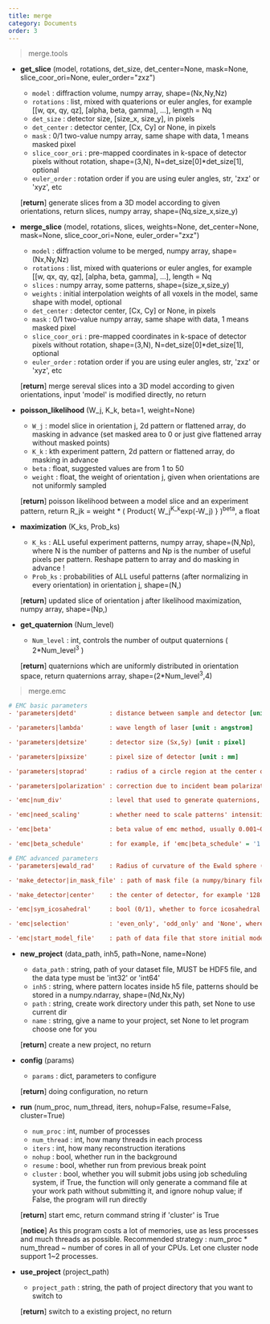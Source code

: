 ```yaml
---
title: merge
category: Documents
order: 3
---
```


> merge.tools

- **get_slice** (model, rotations, det_size, det_center=None, mask=None, slice_coor_ori=None, euler_order="zxz")
    - `model` : diffraction volume, numpy array, shape=(Nx,Ny,Nz)
    - `rotations` : list, mixed with quaterions or euler angles, for example [[w, qx, qy, qz], [alpha, beta, gamma], ...], length = Nq
    - `det_size` : detector size, [size_x, size_y], in pixels
    - `det_center` : detector center, [Cx, Cy] or None, in pixels
    - `mask` : 0/1 two-value numpy array, same shape with data, 1 means masked pixel
    - `slice_coor_ori` : pre-mapped coordinates in k-space of detector pixels without rotation, shape=(3,N), N=det_size[0]*det_size[1], optional
    - `euler_order` : rotation order if you are using euler angles, str, 'zxz' or 'xyz', etc

    [__return__] generate slices from a 3D model according to given orientations, return slices, numpy array, shape=(Nq,size_x,size_y)

- **merge_slice** (model, rotations, slices, weights=None, det_center=None, mask=None, slice_coor_ori=None, euler_order="zxz")
    - `model` : diffraction volume to be merged, numpy array, shape=(Nx,Ny,Nz)
    - `rotations` : list, mixed with quaterions or euler angles, for example [[w, qx, qy, qz], [alpha, beta, gamma], ...], length = Nq
    - `slices` : numpy array, some patterns, shape=(size_x,size_y)
    - `weights` : initial interpolation weights of all voxels in the model, same shape with model, optional
    - `det_center` : detector center, [Cx, Cy] or None, in pixels
    - `mask` : 0/1 two-value numpy array, same shape with data, 1 means masked pixel
    - `slice_coor_ori` : pre-mapped coordinates in k-space of detector pixels without rotation, shape=(3,N), N=det_size[0]*det_size[1], optional
    - `euler_order` : rotation order if you are using euler angles, str, 'zxz' or 'xyz', etc

    [__return__] merge sereval slices into a 3D model according to given orientations, input 'model' is modified directly, no return

- **poisson_likelihood** (W_j, K_k, beta=1, weight=None)
    - `W_j` : model slice in orientation j, 2d pattern or flattened array, do masking in advance (set masked area to 0 or just give flattened array without masked points)
    - `K_k` : kth experiment pattern, 2d pattern or flattened array, do masking in advance
    - `beta` : float, suggested values are from 1 to 50
    - `weight` : float, the weight of orientation j, given when orientations are not uniformly sampled

    [__return__] poisson likelihood between a model slice and an experiment pattern, return R_jk = weight * ( Product{ W_j<sup>K_k</sup>exp(-W_j) } )<sup>beta</sup>, a float

- **maximization** (K_ks, Prob_ks)
    - `K_ks` : ALL useful experiment patterns, numpy array, shape=(N,Np), where N is the number of patterns and Np is the number of useful pixels per pattern. Reshape pattern to array and do masking in advance !
    - `Prob_ks` : probabilities of ALL useful patterns (after normalizing in every orientation) in orientation j, shape=(N,)

    [__return__] updated slice of orientation j after likelihood maximization, numpy array, shape=(Np,)

- **get_quaternion** (Num_level)
    - `Num_level` : int, controls the number of output quaternions ( 2*Num_level<sup>3</sup> )

    [__return__] quaternions which are uniformly distributed in orientation space, return quaternions array, shape=(2*Num_level<sup>3</sup>,4)

> merge.emc

```ini
# EMC basic parameters
- 'parameters|detd'         : distance between sample and detector [unit : mm]

- 'parameters|lambda'       : wave length of laser [unit : angstrom]

- 'parameters|detsize'      : detector size (Sx,Sy) [unit : pixel]

- 'parameters|pixsize'      : pixel size of detector [unit : mm]

- 'parameters|stoprad'      : radius of a circle region at the center of pattern that will not be used in orientation recovery, but will be merged to final scattering volume [unit : pixel]. This option only works when 'make_detector|in_mask_file'=None

- 'parameters|polarization' : correction due to incident beam polarization, value from 'x', 'y' or 'none'

- 'emc|num_div'             : level that used to generate quaternions, also known as n, where Mrot=10(n+5n^3)

- 'emc|need_scaling'        : whether need to scale patterns' intensities

- 'emc|beta'                : beta value of emc method, usually 0.001~0.01 is fine for diffraction patterns, smaller beta value means slower convergence speed, but higher accuracy for high SNR dataset

- 'emc|beta_schedule'       : for example, if 'emc|beta_schedule' = '1.414 10', that means for every 10 iterations, beta = beta * 1.414

# EMC advanced parameters
- 'parameters|ewald_rad'    : Radius of curvature of the Ewald sphere (unit=voxels), used to control oversampling rate in reciprocal space. For default, oversampling rate is set as the same with experimental patterns, where 'ewald_rad'='detd'/'pixelsize'. Larger ewald_rad means smaller oversampling rate and reciprocal scattering matrix.

- 'make_detector|in_mask_file' : path of mask file (a numpy/binary file, .npy, .byt, .bin) that operate on input patterns. Usually, most experiments need mask file. In your mask file, 0 marks unmasked area, 1 marks areas that will not be used for orientation recovery but will be used in merging, 2 marks areas that will not be used for both orientation recovery and merging. For binary file the dtype should be 'uint8', for numpy file it can be any type. Default is None.

- 'make_detector|center'    : the center of detector, for example '128 128'. As default, the geometry center is used.

- 'emc|sym_icosahedral'     : bool (0/1), whether to force icosahedral symmetry in orientation recovery.

- 'emc|selection'           : 'even_only', 'odd_only' and 'None', where 'even' / 'odd' means only patterns whose index is even / odd will be used. 'None' means all patterns will be used.

- 'emc|start_model_file'    : path of data file that store initial model which will be used at the start of emc program. The format should be '.bin' binary file for C 'fopen' to read.
```

- **new_project** (data_path, inh5, path=None, name=None)
    - `data_path` : string, path of your dataset file, MUST be HDF5 file, and the data type must be 'int32' or 'int64'
    - `inh5` : string, where pattern locates inside h5 file, patterns should be stored in a numpy.ndarray, shape=(Nd,Nx,Ny)
    - `path` : string, create work directory under this path, set None to use current dir
    - `name` : string, give a name to your project, set None to let program choose one for you

    [__return__] create a new project, no return

- **config** (params)
    - `params` : dict, parameters to configure

    [__return__] doing configuration, no return

- **run** (num_proc, num_thread, iters, nohup=False, resume=False, cluster=True)
    - `num_proc` : int, number of processes
    - `num_thread` : int, how many threads in each process
    - `iters` : int, how many reconstruction iterations
    - `nohup` : bool, whether run in the background
    - `resume` : bool, whether run from previous break point
    - `cluster` : bool, whether you will submit jobs using job scheduling system, if True, the function will only generate a command file at your work path without submitting it, and ignore nohup value; if False, the program will run directly

    [__return__] start emc, return command string if 'cluster' is True

    [__notice__] As this program costs a lot of memories, use as less processes and much threads as possible. Recommended strategy : num_proc * num_thread ~ number of cores in all of your CPUs. Let one cluster node support 1~2 processes.

- **use_project** (project_path)
    - `project_path` : string, the path of project directory that you want to switch to

    [__return__] switch to a existing project, no return